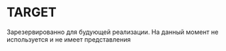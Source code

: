 # TARGET
Зарезервированно для будующей реализации. На данный момент не используется и не имеет представления